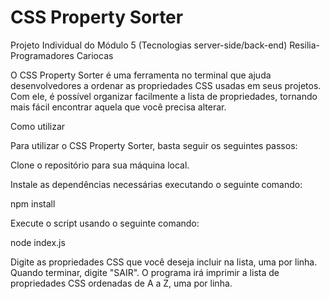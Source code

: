 # CSS Property Sorter

Projeto Individual do Módulo 5 (Tecnologias server-side/back-end) Resilia-Programadores Cariocas

O CSS Property Sorter é uma ferramenta no terminal que ajuda desenvolvedores a ordenar as propriedades CSS usadas em seus projetos. Com ele, é possível organizar facilmente a lista de propriedades, tornando mais fácil encontrar aquela que você precisa alterar.

Como utilizar

Para utilizar o CSS Property Sorter, basta seguir os seguintes passos:

Clone o repositório para sua máquina local.

Instale as dependências necessárias executando o seguinte comando:

npm install

Execute o script usando o seguinte comando:

node index.js

Digite as propriedades CSS que você deseja incluir na lista, uma por linha. Quando terminar, digite "SAIR".
O programa irá imprimir a lista de propriedades CSS ordenadas de A a Z, uma por linha.
